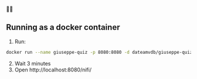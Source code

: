 🤫🤫 

## Running as a docker container

1. Run:
```bash
docker run --name giuseppe-quiz -p 8080:8080 -d dateamvdb/giuseppe-quiz
```
2. Wait 3 minutes
3. Open http://localhost:8080/nifi/

